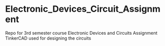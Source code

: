 # Electronic_Devices_Circuit_Assignment
Repo for 3rd semester course Electronic Devices and Circuits Assignment <br>
TinkerCAD used for designing the circuits
